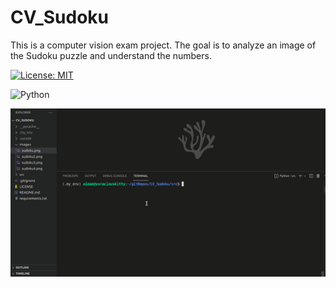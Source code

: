 # CV_Sudoku

This is a computer vision exam project. The goal is to analyze an image of the Sudoku puzzle and understand the numbers.


[![License: MIT](https://img.shields.io/badge/License-MIT-yellow.svg)](https://github.com/Davide-Lotito/BashScripting/blob/master/LICENSE)

![Python](https://img.shields.io/badge/python-3670A0?style=for-the-badge&logo=python&logoColor=ffdd54)

<img src="https://github.com/Davide-Lotito/CV_Sudoku/blob/main/icons/sudokulator_py.gif"></img>

